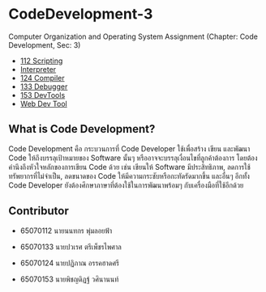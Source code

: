 # CodeDevelopment-3

Computer Organization and Operating System Assignment (Chapter: Code Development, Sec: 3)

 - [112 Scripting](https://github.com/65070153-Pitchayadit-Wasinanon/CodeDevelopment-3/tree/f61a5e386f9b604cb31fbebcf1fd30f3ac5a3de6/112%20Scripting)
 - [Interpreter](https://github.com/matiassingers/awesome-readme)
 - [124 Compiler](https://github.com/65070153-Pitchayadit-Wasinanon/CodeDevelopment-3/tree/48e345df65e66f62edff2b8d93987e26a9d371c2/124%20Compiler)
 - [133 Debugger](https://github.com/65070153-Pitchayadit-Wasinanon/CodeDevelopment-3/tree/01cadf20bab026958cbb0f79c225ebf3b6686b24/133%20Debugger)
 - [153 DevTools](https://github.com/65070153-Pitchayadit-Wasinanon/CodeDevelopment-3/tree/50260a58c0e4eca12466662a79e89f31f181b091/153%20DevTools)
 - [Web Dev Tool](https://bulldogjob.com/news/449-how-to-write-a-good-readme-for-your-github-project)
## What is Code Development?

Code Development คือ กระบวนการที่ Code Developer ใช้เพื่อสร้าง เขียน และพัฒนา Code ให้ถึงบรรลุเป้าหมายของ Software นั้นๆ หรืออาจจะบรรลุเงื่อนไขที่ลูกค้าต้องการ โดยต้องคำนึงถึงหัวใจหลักของการเขียน Code ด้วย เช่น เขียนให้ Software มีประสิทธิภาพ, ลดการใช้ทรัพยากรที่ไม่จำเป็น, ลดขนาดของ Code ให้มีความกระชับหรือกะทัดรัดมากขึ้น และอื่นๆ อีกทั้ง Code Developer ยังต้องศึกษาภาษาที่ต้องใช้ในการพัฒนาพร้อมๆ กับเครื่องมือที่ใช้อีกด้วย


## Contributor

- 65070112 นายนนทกร พุ่มลอยฟ้า

- 65070133 นายปวเรศ ตรีเพ็ชรไพศาล

- 65070124 นายปฏิภาณ อรรคฮาดศรี

- 65070153 นายพิชญดิฏฐ์ วศินานนท์
